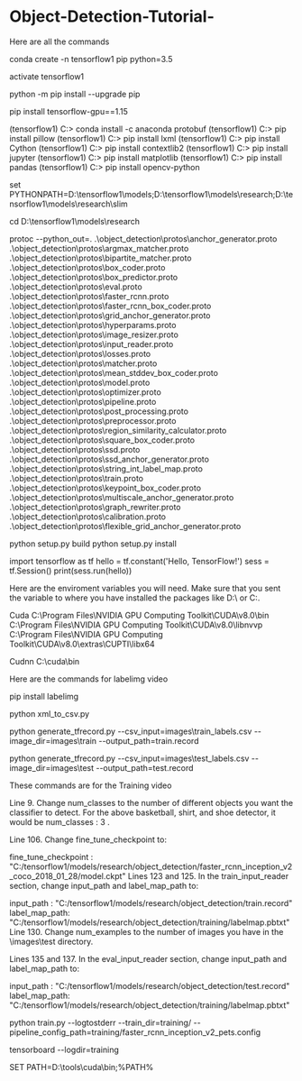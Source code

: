 # Object-Detection-Tutorial-
Here are all the commands 

conda create -n tensorflow1 pip python=3.5

activate tensorflow1

python -m pip install --upgrade pip

pip install tensorflow-gpu==1.15

(tensorflow1) C:\> conda install -c anaconda protobuf
(tensorflow1) C:\> pip install pillow
(tensorflow1) C:\> pip install lxml
(tensorflow1) C:\> pip install Cython
(tensorflow1) C:\> pip install contextlib2
(tensorflow1) C:\> pip install jupyter
(tensorflow1) C:\> pip install matplotlib
(tensorflow1) C:\> pip install pandas
(tensorflow1) C:\> pip install opencv-python

set PYTHONPATH=D:\tensorflow1\models;D:\tensorflow1\models\research;D:\tensorflow1\models\research\slim

cd D:\tensorflow1\models\research

protoc --python_out=. .\object_detection\protos\anchor_generator.proto .\object_detection\protos\argmax_matcher.proto .\object_detection\protos\bipartite_matcher.proto .\object_detection\protos\box_coder.proto .\object_detection\protos\box_predictor.proto .\object_detection\protos\eval.proto .\object_detection\protos\faster_rcnn.proto .\object_detection\protos\faster_rcnn_box_coder.proto .\object_detection\protos\grid_anchor_generator.proto .\object_detection\protos\hyperparams.proto .\object_detection\protos\image_resizer.proto .\object_detection\protos\input_reader.proto .\object_detection\protos\losses.proto .\object_detection\protos\matcher.proto .\object_detection\protos\mean_stddev_box_coder.proto .\object_detection\protos\model.proto .\object_detection\protos\optimizer.proto .\object_detection\protos\pipeline.proto .\object_detection\protos\post_processing.proto .\object_detection\protos\preprocessor.proto .\object_detection\protos\region_similarity_calculator.proto .\object_detection\protos\square_box_coder.proto .\object_detection\protos\ssd.proto .\object_detection\protos\ssd_anchor_generator.proto .\object_detection\protos\string_int_label_map.proto .\object_detection\protos\train.proto .\object_detection\protos\keypoint_box_coder.proto .\object_detection\protos\multiscale_anchor_generator.proto .\object_detection\protos\graph_rewriter.proto .\object_detection\protos\calibration.proto .\object_detection\protos\flexible_grid_anchor_generator.proto

python setup.py build
python setup.py install

import tensorflow as tf
hello = tf.constant('Hello, TensorFlow!')
sess = tf.Session()
print(sess.run(hello))

Here are the enviroment variables you will need. Make sure that you sent the variable to where you have installed the packages like D:\ or C:\.

Cuda
 C:\Program Files\NVIDIA GPU Computing Toolkit\CUDA\v8.0\bin
 C:\Program Files\NVIDIA GPU Computing Toolkit\CUDA\v8.0\libnvvp
 C:\Program Files\NVIDIA GPU Computing Toolkit\CUDA\v8.0\extras\CUPTI\libx64
 
 Cudnn
 C:\cuda\bin
  
Here are the commands for labelimg video

pip install labelimg

python xml_to_csv.py

python generate_tfrecord.py --csv_input=images\train_labels.csv --image_dir=images\train --output_path=train.record

python generate_tfrecord.py --csv_input=images\test_labels.csv --image_dir=images\test --output_path=test.record




These commands are for the Training video

Line 9. Change num_classes to the number of different objects you want the classifier to detect. For the above basketball, shirt, and shoe detector, it would be num_classes : 3 .

Line 106. Change fine_tune_checkpoint to:

fine_tune_checkpoint : "C:/tensorflow1/models/research/object_detection/faster_rcnn_inception_v2_coco_2018_01_28/model.ckpt"
Lines 123 and 125. In the train_input_reader section, change input_path and label_map_path to:

input_path : "C:/tensorflow1/models/research/object_detection/train.record"
label_map_path: "C:/tensorflow1/models/research/object_detection/training/labelmap.pbtxt"
Line 130. Change num_examples to the number of images you have in the \images\test directory.

Lines 135 and 137. In the eval_input_reader section, change input_path and label_map_path to:

input_path : "C:/tensorflow1/models/research/object_detection/test.record"
label_map_path: "C:/tensorflow1/models/research/object_detection/training/labelmap.pbtxt"


python train.py --logtostderr --train_dir=training/ --pipeline_config_path=training/faster_rcnn_inception_v2_pets.config

tensorboard --logdir=training

SET PATH=D:\tools\cuda\bin;%PATH%
  

